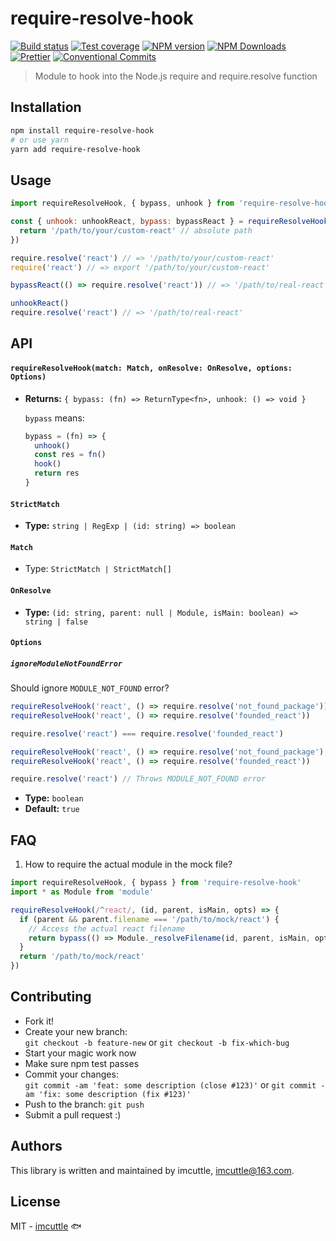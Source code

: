 # require-resolve-hook

[![Build status](https://img.shields.io/travis/imcuttle/require-resolve-hook/master.svg?style=flat-square)](https://travis-ci.org/imcuttle/require-resolve-hook)
[![Test coverage](https://img.shields.io/codecov/c/github/imcuttle/require-resolve-hook.svg?style=flat-square)](https://codecov.io/github/imcuttle/require-resolve-hook?branch=master)
[![NPM version](https://img.shields.io/npm/v/require-resolve-hook.svg?style=flat-square)](https://www.npmjs.com/package/require-resolve-hook)
[![NPM Downloads](https://img.shields.io/npm/dm/require-resolve-hook.svg?style=flat-square&maxAge=43200)](https://www.npmjs.com/package/require-resolve-hook)
[![Prettier](https://img.shields.io/badge/code_style-prettier-ff69b4.svg?style=flat-square)](https://prettier.io/)
[![Conventional Commits](https://img.shields.io/badge/Conventional%20Commits-1.0.0-yellow.svg?style=flat-square)](https://conventionalcommits.org)

> Module to hook into the Node.js require and require.resolve function

## Installation

```bash
npm install require-resolve-hook
# or use yarn
yarn add require-resolve-hook
```

## Usage

```javascript
import requireResolveHook, { bypass, unhook } from 'require-resolve-hook'

const { unhook: unhookReact, bypass: bypassReact } = requireResolveHook('react', (id, parent, isMain) => {
  return '/path/to/your/custom-react' // absolute path
})

require.resolve('react') // => '/path/to/your/custom-react'
require('react') // => export '/path/to/your/custom-react'

bypassReact(() => require.resolve('react')) // => '/path/to/real-react'

unhookReact()
require.resolve('react') // => '/path/to/real-react'
```

## API

#### `requireResolveHook(match: Match, onResolve: OnResolve, options: Options)`

- **Returns:** `{ bypass: (fn) => ReturnType<fn>, unhook: () => void }`

  `bypass` means:

  ```javascript
  bypass = (fn) => {
    unhook()
    const res = fn()
    hook()
    return res
  }
  ```

#### `StrictMatch`

- **Type:** `string | RegExp | (id: string) => boolean`

#### `Match`

- Type: `StrictMatch | StrictMatch[]`

#### `OnResolve`

- **Type:** `(id: string, parent: null | Module, isMain: boolean) => string | false`

#### `Options`

##### `ignoreModuleNotFoundError`

Should ignore `MODULE_NOT_FOUND` error?

```javascript
requireResolveHook('react', () => require.resolve('not_found_package'))
requireResolveHook('react', () => require.resolve('founded_react'))

require.resolve('react') === require.resolve('founded_react')
```

```javascript
requireResolveHook('react', () => require.resolve('not_found_package'), { ignoreModuleNotFoundError: false })
requireResolveHook('react', () => require.resolve('founded_react'))

require.resolve('react') // Throws MODULE_NOT_FOUND error
```

- **Type:** `boolean`
- **Default:** `true`

## FAQ

1. How to require the actual module in the mock file?

```javascript
import requireResolveHook, { bypass } from 'require-resolve-hook'
import * as Module from 'module'

requireResolveHook(/^react/, (id, parent, isMain, opts) => {
  if (parent && parent.filename === '/path/to/mock/react') {
    // Access the actual react filename
    return bypass(() => Module._resolveFilename(id, parent, isMain, opts))
  }
  return '/path/to/mock/react'
})
```

## Contributing

- Fork it!
- Create your new branch:  
  `git checkout -b feature-new` or `git checkout -b fix-which-bug`
- Start your magic work now
- Make sure npm test passes
- Commit your changes:  
  `git commit -am 'feat: some description (close #123)'` or `git commit -am 'fix: some description (fix #123)'`
- Push to the branch: `git push`
- Submit a pull request :)

## Authors

This library is written and maintained by imcuttle, <a href="mailto:imcuttle@163.com">imcuttle@163.com</a>.

## License

MIT - [imcuttle](https://github.com/imcuttle) 🐟

